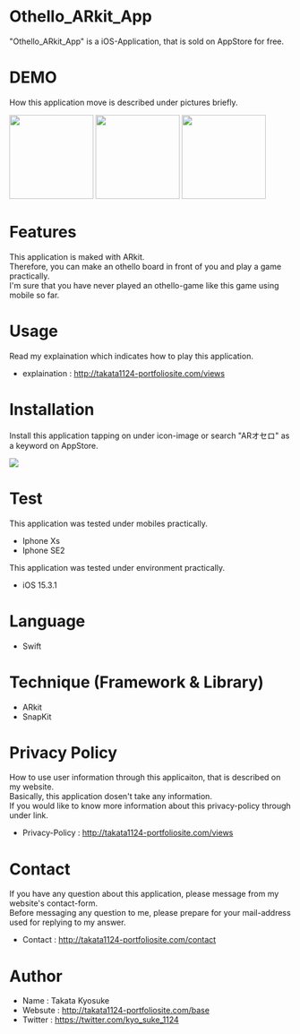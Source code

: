 # Othello_ARkit_App

"Othello_ARkit_App" is a iOS-Application, that is sold on AppStore for free.
 
# DEMO
 
How this application move is described under pictures briefly.

<img src="https://user-images.githubusercontent.com/83679529/155926551-11eac50b-cbd8-425c-ae8d-b66c200c8eeb.PNG" width="150px"> <img src="https://user-images.githubusercontent.com/83679529/155926551-11eac50b-cbd8-425c-ae8d-b66c200c8eeb.PNG" width="150px"> <img src="https://user-images.githubusercontent.com/83679529/155926551-11eac50b-cbd8-425c-ae8d-b66c200c8eeb.PNG" width="150px">

# Features
 
This application is maked with ARkit.
<br>Therefore, you can make an othello board in front of you and play a game practically.
<br>I'm sure that you have never played an othello-game like this game using mobile so far.
 
# Usage

Read my explaination which indicates how to play this application.
* explaination : http://takata1124-portfoliosite.com/views

# Installation
 
Install this application tapping on under icon-image or search "ARオセロ" as a keyword on AppStore.

<a href="https://apps.apple.com/jp/app/ar%E3%82%AA%E3%82%BB%E3%83%AD/id1609306273"><img src="https://user-images.githubusercontent.com/83679529/155931841-a92308bb-5a02-44a4-9064-1301c0418400.svg"></a>

# Test

This application was tested under mobiles practically.

* Iphone Xs
* Iphone SE2

This application was tested under environment practically.

* iOS 15.3.1

# Language

* Swift

# Technique (Framework & Library)

* ARkit
* SnapKit

# Privacy Policy
 
How to use user information through this applicaiton, that is described on my website.
<br>Basically, this application dosen't take any information.
<br>If you would like to know more information about this privacy-policy through under link.
* Privacy-Policy : http://takata1124-portfoliosite.com/views

# Contact
If you have any question about this application, please message from my website's contact-form.
<br>Before messaging any question to me, please prepare for your mail-address used for replying to my answer.
* Contact : http://takata1124-portfoliosite.com/contact

# Author
 
* Name : Takata Kyosuke
* Websute : http://takata1124-portfoliosite.com/base
* Twitter : https://twitter.com/kyo_suke_1124
